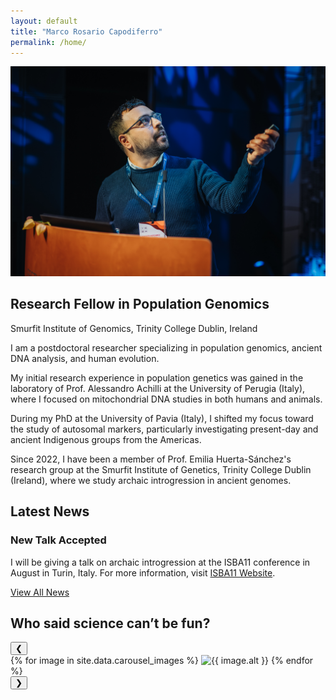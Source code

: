```yaml
---
layout: default
title: "Marco Rosario Capodiferro"
permalink: /home/
---
```


<section class="intro">
  <img src="/images/profile.jpg" alt="Profile Photo" class="profile-pic">
</section>

<section class="content-box">
  <div class="intro">
    <h2>Research Fellow in Population Genomics</h2>
    <p>Smurfit Institute of Genomics, Trinity College Dublin, Ireland</p>
  </div>
  <div class="section-content">
    <p class="big-space">I am a postdoctoral researcher specializing in population genomics, ancient DNA analysis, and human evolution.</p>
    <p class="big-space">My initial research experience in population genetics was gained in the laboratory of Prof. Alessandro Achilli at the University of Perugia (Italy), where I focused on mitochondrial DNA studies in both humans and animals.</p>
    <p class="big-space">During my PhD at the University of Pavia (Italy), I shifted my focus toward the study of autosomal markers, particularly investigating present-day and ancient Indigenous groups from the Americas.</p>
    <p class="big-space">Since 2022, I have been a member of Prof. Emilia Huerta-Sánchez's research group at the Smurfit Institute of Genetics, Trinity College Dublin (Ireland), where we study archaic introgression in ancient genomes.</p>
  </div>
</section>

<section class="content-box">
  <div class="intro">
    <h2>Latest News</h2>
  </div>
  <div class="news-item">
    <h3><a>New Talk Accepted</a></h3>
    <p>I will be giving a talk on archaic introgression at the ISBA11 conference in August in Turin, Italy. For more information, visit <a href="https://www.isba11.com/" target="_blank">ISBA11 Website</a>.</p>
  </div>
  <a href="/all-news/" class="view-all-news">View All News</a>
</section>

<section class="image-carousel">
  <h2>Who said science can’t be fun?</h2>
  <div class="carousel-container">
    <button class="prev" onclick="moveSlide(-1)">&#10094;</button>
    <div class="carousel-images">
      {% for image in site.data.carousel_images %}
        <img src="{{ image.url }}" alt="{{ image.alt }}">
      {% endfor %}
    </div>
    <button class="next" onclick="moveSlide(1)">&#10095;</button>
  </div>
</section>

<script>
let currentIndex = 0;
const images = document.querySelectorAll(".carousel-images img");
const totalImages = images.length;

function moveSlide(step) {
  currentIndex += step;
  if (currentIndex < 0) currentIndex = totalImages - 1;
  else if (currentIndex >= totalImages) currentIndex = 0;
  const newTransformValue = -100 * currentIndex + '%';
  document.querySelector(".carousel-images").style.transform = `translateX(${newTransformValue})`;
}
setInterval(() => moveSlide(1), 10000);
</script>
